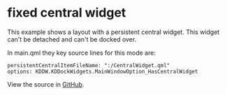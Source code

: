 # fixed central widget

This example shows a layout with a persistent central widget. This widget can't be detached and
can't be docked over.

In main.qml they key source lines for this mode are:

```
persistentCentralItemFileName: ":/CentralWidget.qml"
options: KDDW.KDDockWidgets.MainWindowOption_HasCentralWidget
```

View the source in [GitHub](https://github.com/KDAB/KDDockWidgets/blob/main/examples/qtquick/fixed_central_widget/main.qml).
